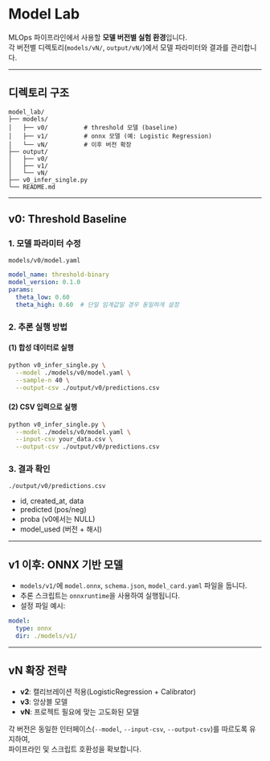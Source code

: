 # Model Lab

MLOps 파이프라인에서 사용할 **모델 버전별 실험 환경**입니다.  
각 버전별 디렉토리(`models/vN/`, `output/vN/`)에서 모델 파라미터와 결과를 관리합니다.

---

## 디렉토리 구조
```
model_lab/
├── models/
│   ├── v0/          # threshold 모델 (baseline)
│   ├── v1/          # onnx 모델 (예: Logistic Regression)
│   └── vN/          # 이후 버전 확장
├── output/
│   ├── v0/
│   ├── v1/
│   └── vN/
├── v0_infer_single.py
└── README.md
```

---

## v0: Threshold Baseline

### 1. 모델 파라미터 수정
`models/v0/model.yaml`
```yaml
model_name: threshold-binary
model_version: 0.1.0
params:
  theta_low: 0.60
  theta_high: 0.60  # 단일 임계값일 경우 동일하게 설정
```

### 2. 추론 실행 방법

#### (1) 합성 데이터로 실행
```bash
python v0_infer_single.py \
  --model ./models/v0/model.yaml \
  --sample-n 40 \
  --output-csv ./output/v0/predictions.csv
```

#### (2) CSV 입력으로 실행
```bash
python v0_infer_single.py \
  --model ./models/v0/model.yaml \
  --input-csv your_data.csv \
  --output-csv ./output/v0/predictions.csv
```

### 3. 결과 확인
`./output/v0/predictions.csv`
- id, created_at, data
- predicted (pos/neg)
- proba (v0에서는 NULL)
- model_used (버전 + 해시)

---

## v1 이후: ONNX 기반 모델
- `models/v1/`에 `model.onnx`, `schema.json`, `model_card.yaml` 파일을 둡니다.
- 추론 스크립트는 `onnxruntime`을 사용하여 실행됩니다.  
- 설정 파일 예시:
```yaml
model:
  type: onnx
  dir: ./models/v1/
```

---

## vN 확장 전략
- **v2**: 캘리브레이션 적용(LogisticRegression + Calibrator)
- **v3**: 앙상블 모델
- **vN**: 프로젝트 필요에 맞는 고도화된 모델

각 버전은 동일한 인터페이스(`--model`, `--input-csv`, `--output-csv`)를 따르도록 유지하여,  
파이프라인 및 스크립트 호환성을 확보합니다.
